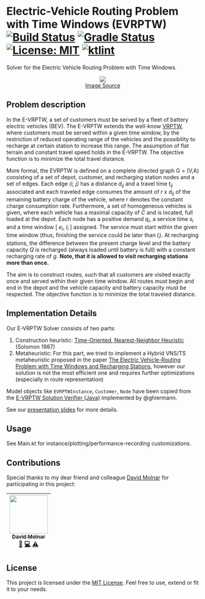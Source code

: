 # Electric-Vehicle Routing Problem with Time Windows (EVRPTW)  <br/> [![Build Status](https://travis-ci.com/fuvidani/e-vrptw.svg?token=nWakM5wh7rnyXAfUiELD&branch=master)](https://travis-ci.com/fuvidani/e-vrptw) [![Gradle Status](https://gradleupdate.appspot.com/int128/latest-gradle-wrapper/status.svg?branch=master)](https://gradleupdate.appspot.com/int128/latest-gradle-wrapper/status) [![License: MIT](https://img.shields.io/badge/License-MIT-yellow.svg)](https://opensource.org/licenses/MIT) [![ktlint](https://img.shields.io/badge/code%20style-%E2%9D%A4-FF4081.svg)](https://ktlint.github.io/)
Solver for the Electric Vehicle Routing Problem with Time Windows.

<p align="center">
  <img src="http://ls11-www.cs.tu-dortmund.de/people/chimani/VehicleRouting/vr.png"><br/>
  <a href="http://ls11-www.cs.tu-dortmund.de/people/chimani/VehicleRouting/" target="_blank">Image Source<a/>
</p>

## Problem description
In the E-VRPTW, a set of customers must be served by a fleet of battery electric 
vehicles (BEV). The E-VRPTW extends the well-know [VRPTW](https://en.wikipedia.org/wiki/Vehicle_routing_problem), 
where customers must be served within a given time window, by the restriction of 
reduced operating range of the vehicles and the possibility to recharge at certain 
station to increase this range. The assumption of flat terrain and constant travel 
speed holds in the E-VRPTW. The objective function is to minimize the total travel 
distance.

More formal, the EVRPTW is defined on a complete directed graph G = (V,A) 
consisting of a set of depot, customer, and recharging station nodes and a set of edges. 
Each edge _(i, j)_ has a distance _d<sub>ij</sub>_ and a travel time  _t<sub>ij</sub>_ associated and each traveled 
edge consumes the amount of _r_ x _d<sub>ij</sub>_ of the remaining battery charge of the vehicle, 
where _r_ denotes the constant charge consumption rate. Furthermore, a set of homogeneous 
vehicles is given, where each vehicle has a maximal capacity of _C_ and is located, full 
loaded at the depot. Each node has a positive demand  _q<sub>i</sub>_, a service time  _s<sub>i</sub>_ and a time 
window [ _e<sub>i</sub>_, _l<sub>i</sub>_ ] assigned. The service must start within the given time window (thus, 
finishing the service could be later than  _l<sub>i</sub>_). At recharging stations, the difference 
between the present charge level and the battery capacity _Q_ is recharged (always loaded 
until battery is full) with a constant recharging rate of _g_. **Note, that it is allowed 
to visit recharging stations more than once.**

The aim is to construct routes, such that all customers are visited exactly once and 
served within their given time window. All routes must begin and end in the depot and 
the vehicle capacity and battery capacity must be respected. The objective function is 
to minimize the total traveled distance.

## Implementation Details

Our E-VRPTW Solver consists of two parts:
1. Construction heuristic: [Time-Oriented, Nearest-Neighbor Heuristic](https://pubsonline.informs.org/doi/abs/10.1287/opre.35.2.254?journalCode=opre) (Solomon 1987)
2. Metaheuristic: For this part, we tried to implement a Hybrid VNS/TS metaheuristic proposed in the paper [The Electric Vehicle-Routing Problem with Time Windows and Recharging Stations](https://pubsonline.informs.org/doi/10.1287/trsc.2013.0490),
however our solution is not the most efficient one and requires further optimizations (especially in route representation)  

Model objects like `EVRPTWInstance`, `Customer`, `Node` have been copied from the [E-VRPTW Solution Verifier (Java)](https://github.com/ghiermann/evrptw-verifier) implemented by @ghiermann.

See our [presentation slides](https://docs.google.com/presentation/d/1WnySkapfZkM57kC_8XTIKsyNZOhBhiNAdNTUWY201tQ/edit?usp=sharing) for more details.

## Usage

See Main.kt for instance/plotting/performance-recording customizations.


## Contributions
Special thanks to my dear friend and colleague [David Molnar](https://github.com/dmolnar99)
for participating in this project:

<!-- ALL-CONTRIBUTORS-LIST:START - Do not remove or modify this section -->
<!-- prettier-ignore -->
| [<img src="https://avatars3.githubusercontent.com/u/16260193?s=400&v=4" width="100px;"/><br /><sub><b>David Molnar</b></sub>](https://github.com/dmolnar99)<br />[🤔](#ideas "Ideas and Planning") [💻](https://github.com/fuvidani/clickbait-defeater/commits?author=dmolnar99 "Code") [⚠️](https://github.com/fuvidani/clickbait-defeater/commits?author=dmolnar99 "Tests") |
| :---: |
<!-- ALL-CONTRIBUTORS-LIST:END -->

## License
This project is licensed under the [MIT License](https://opensource.org/licenses/MIT). Feel free to
use, extend or fit it to your needs.

